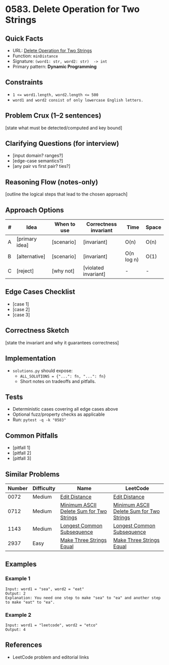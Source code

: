 # 0583. Delete Operation for Two Strings

## Quick Facts

- URL: [Delete Operation for Two Strings](https://leetcode.com/problems/delete-operation-for-two-strings/)
- Function: `minDistance`
- Signature: `(word1: str, word2: str)  -> int`
- Primary pattern: **Dynamic Programming**

## Constraints

- `1 <= word1.length, word2.length <= 500`
- `word1 and word2 consist of only lowercase English letters.`

## Problem Crux (1–2 sentences)

[state what must be detected/computed and key bound]

## Clarifying Questions (for interview)

- [input domain? ranges?]
- [edge-case semantics?]
- [any pair vs first pair? ties?]

## Reasoning Flow (notes-only)

[outline the logical steps that lead to the chosen approach]

## Approach Options

| #   | Idea           | When to use | Correctness invariant | Time       | Space |
| --- | -------------- | ----------- | --------------------- | ---------- | ----- |
| A   | [primary idea] | [scenario]  | [invariant]           | O(n)       | O(n)  |
| B   | [alternative]  | [scenario]  | [invariant]           | O(n log n) | O(1)  |
| C   | [reject]       | [why not]   | [violated invariant]  | -          | -     |

## Edge Cases Checklist

- [case 1]
- [case 2]
- [case 3]

## Correctness Sketch

[state the invariant and why it guarantees correctness]

## Implementation

- `solutions.py` should expose:
    - `ALL_SOLUTIONS = {"...": fn, "...": fn}`
    - Short notes on tradeoffs and pitfalls.

## Tests

- Deterministic cases covering all edge cases above
- Optional fuzz/property checks as applicable
- Run: `pytest -q -k "0583"`

## Common Pitfalls

- [pitfall 1]
- [pitfall 2]
- [pitfall 3]

## Similar Problems

| Number | Difficulty | Name                                                                                                   | LeetCode                                                                                                            |
| ------ | ---------- | ------------------------------------------------------------------------------------------------------ | ------------------------------------------------------------------------------------------------------------------- |
| 0072   | Medium     | [Edit Distance](../0072-edit-distance/readme.md)                                                       | [Edit Distance](https://leetcode.com/problems/edit-distance/)                                                       |
| 0712   | Medium     | [Minimum ASCII Delete Sum for Two Strings](../0712-minimum-ascii-delete-sum-for-two-strings/readme.md) | [Minimum ASCII Delete Sum for Two Strings](https://leetcode.com/problems/minimum-ascii-delete-sum-for-two-strings/) |
| 1143   | Medium     | [Longest Common Subsequence](../1143-longest-common-subsequence/readme.md)                             | [Longest Common Subsequence](https://leetcode.com/problems/longest-common-subsequence/)                             |
| 2937   | Easy       | [Make Three Strings Equal](../2937-make-three-strings-equal/readme.md)                                 | [Make Three Strings Equal](https://leetcode.com/problems/make-three-strings-equal/)                                 |

## Examples

### Example 1

```text
Input: word1 = "sea", word2 = "eat"
Output: 2
Explanation: You need one step to make "sea" to "ea" and another step to make "eat" to "ea".
```

### Example 2

```text
Input: word1 = "leetcode", word2 = "etco"
Output: 4
```

## References

- LeetCode problem and editorial links
